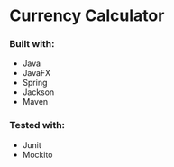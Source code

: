 # Currency Calculator

### Built with:
* Java
* JavaFX
* Spring
* Jackson
* Maven


### Tested with:
* Junit
* Mockito